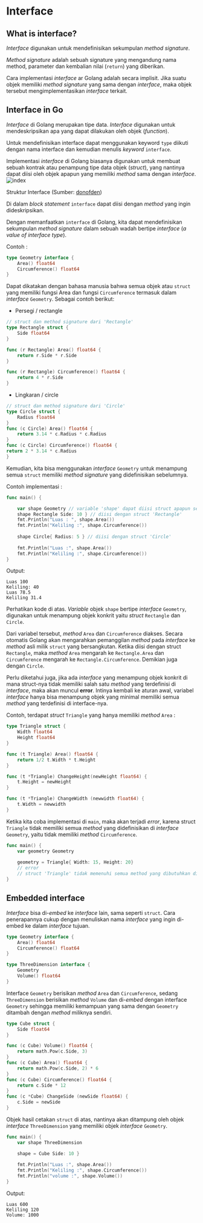 # Interface

## What is interface?
*Interface* digunakan untuk mendefinisikan sekumpulan *method signature*.

*Method signature* adalah sebuah signature yang mengandung nama method, parameter dan kembalian nilai (`return`) yang diberikan.

Cara implementasi *interface* ar Golang adalah secara implisit. Jika suatu objek memiliki *method signature* yang sama dengan *interface*, maka objek tersebut mengimplementasikan *interface* terkait.

## Interface in Go
*Interface* di Golang merupakan tipe data. *Interface* digunakan untuk mendeskripsikan apa yang dapat dilakukan oleh objek (*function*).

Untuk mendefinisikan interface dapat menggunakan keyword `type` diikuti dengan nama interface dan kemudian menulis *keyword* `interface`.

Implementasi *interface* di Golang biasanya digunakan untuk membuat sebuah kontrak atau penampung tipe data objek (*struct*), yang nantinya dapat diisi oleh objek apapun yang memiliki *method* sama dengan *interface*.
![index](http://donofden.com/images/doc/golang-interface-1.png)

Struktur Interface (Sumber: [donofden](http://donofden.com/blog/2019/09/20/golang-interface-goroutine-channels))

Di dalam *block statement* `interface` dapat diisi dengan *method* yang ingin dideskripsikan.

Dengan memanfaatkan `interface` di Golang, kita dapat mendefinisikan sekumpulan *method signature* dalam sebuah wadah bertipe *interface* (*a value of interface type*).

Contoh :
```go
type Geometry interface {
	Area() float64
	Circumference() float64
}
```

Dapat dikatakan dengan bahasa manusia bahwa semua objek atau `struct` yang memiliki fungsi Area dan fungsi `Circumference` termasuk dalam *interface* `Geometry`. Sebagai contoh berikut:

* Persegi / rectangle
```go
// struct dan method signature dari 'Rectangle'
type Rectangle struct {
	Side float64
}

func (r Rectangle) Area() float64 {
	return r.Side * r.Side
}

func (r Rectangle) Circumference() float64 {
	return 4 * r.Side
}
```
* Lingkaran / circle
```go
// struct dan method signature dari 'Circle'
type Circle struct {
	Radius float64
}
func (c Circle) Area() float64 {
	return 3.14 * c.Radius * c.Radius
}
func (c Circle) Circumference() float64 {
return 2 * 3.14 * c.Radius
}
```
Kemudian, kita bisa menggunakan *interface* `Geometry` untuk menampung semua `struct` memiliki *method signature* yang didefinisikan sebelumnya.

Contoh implementasi :
```go
func main() {

	var shape Geometry // variable 'shape' dapat diisi struct apapun selama memiliki method 'Area' dan
	shape Rectangle Side: 10 } // diisi dengan struct 'Rectangle'
	fmt.Println("Luas : ", shape.Area())
	fmt.Println("Keliling :", shape.Circumference())
	
	shape Circle{ Radius: 5 } // diisi dengan struct 'Circle'
	
	fmt.Println("Luas :", shape.Area())
	fmt.Println("Keliling :", shape.Circumference())
}
```
Output:
```Output
Luas 100
Keliling: 40
Luas 78.5
Keliling 31.4
```

Perhatikan kode di atas. *Variable* objek `shape` bertipe *interface* `Geometry`, digunakan untuk menampung objek konkrit yaitu *struct* `Rectangle` dan `Circle`.

Dari variabel tersebut, *method* `Area` dan `Circumference` diakses. Secara otomatis Golang akan mengarahkan pemanggilan *method* pada *interface* ke *method* asli milik `struct` yang bersangkutan. Ketika diisi dengan struct `Rectangle`, maka *method* `Area` mengarah ke `Rectangle.Area` dan `Circumference` mengarah ke `Rectangle.Circumference`. Demikian juga dengan `Circle`.

Perlu diketahui juga, jika ada *interface* yang menampung objek konkrit di mana struct-nya tidak memiliki salah satu *method* yang terdefinisi di *interface*, maka akan muncul **error**. Intinya kembali ke aturan awal, variabel *interface* hanya bisa menampung objek yang minimal memiliki semua *method* yang terdefinisi di interface-nya.

Contoh, terdapat *struct* `Triangle` yang hanya memiliki *method* `Area` :
```go
type Triangle struct {
	Width float64
	Height float64
}

func (t Triangle) Area() float64 {
	return 1/2 t.Width * t.Height
}

func (t *Triangle) ChangeHeight(newHeight float64) {
	t.Height = newHeight
}

func (t *Triangle) ChangeWidth (newwidth float64) { 
	t.Width = newwidth
}

```
Ketika kita coba implementasi di `main`, maka akan terjadi *error*, karena struct `Triangle` tidak memiliki semua *method* yang didefinisikan di *interface* `Geometry`, yaitu tidak memiliki *method* `Circumference`.
```go
func main() {
	var geometry Geometry
	
	geometry = Triangle{ Width: 15, Height: 20}
	// error
	// struct 'Triangle' tidak memenuhi semua method yang dibutuhkan di interface 'Geometry'
}
```

## Embedded interface
*Interface* bisa di-*embed* ke *interface* lain, sama seperti `struct`. Cara penerapannya cukup dengan menuliskan nama *interface* yang ingin di-embed ke dalam *interface* tujuan.
```go
type Geometry interface {
	Area() float64
	Circumference() float64
}

type ThreeDimension interface {
	Geometry
	Volume() float64
}
```

Interface `Geometry` berisikan *method* `Area` dan `Circumference`, sedang `ThreeDimension` berisikan *method* `Volume` dan di-*embed* dengan interface `Geometry` sehingga memiliki kemampuan yang sama dengan `Geometry` ditambah dengan *method* miliknya sendiri.
```go
type Cube struct {
	Side float64
}

func (c Cube) Volume() float64 {
	return math.Pow(c.Side, 3)
}
func (c Cube) Area() float64 {
	return math.Pow(c.Side, 2) * 6
}
func (c Cube) Circumference() float64 {
	return c.Side * 12
}
func (c *Cube) ChangeSide (newSide float64) {
	c.Side = newSide
}
```
Objek hasil cetakan `struct` di atas, nantinya akan ditampung oleh objek *interface* `ThreeDimension` yang memiliki objek *interface* `Geometry`.
```go
func main() {
	var shape ThreeDimension

	shape = Cube Side: 10 }
	
	fmt.Println("Luas :", shape.Area())
	fmt.Println("Keliling :", shape.Circumference())
	fmt.Println("volume :", shape.Volume())
}
```
Output:
```Output
Luas 600
Keliling 120
Volume: 1000
```
